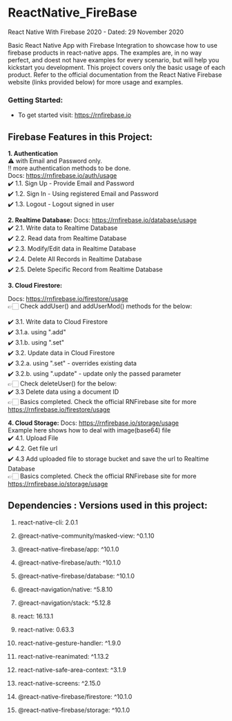 # ReactNative_FireBase
React Native With Firebase 2020 - Dated: 29 November 2020

Basic React Native App with Firebase Integration to showcase how to use firebase products in react-native apps. The examples are, in no way perfect, and doest not have examples for every scenario, but will help you kickstart you development. This project covers only the basic usage of each product. Refer to the official documentation from the React Native Firebase website (links provided below) for more usage and examples.


### Getting Started:

- To get started visit: https://rnfirebase.io

## Firebase Features in this Project:
**1. Authentication**<br />
⚠️ with Email and Password only.<br />
‼️ more authentication methods to be done.<br />
Docs: https://rnfirebase.io/auth/usage<br />
✔️ 1.1. Sign Up - Provide Email and Password<br />
✔️ 1.2. Sign In - Using registered Email and Password<br />
✔️ 1.3. Logout - Logout signed in user<br />

**2. Realtime Database:**
Docs: https://rnfirebase.io/database/usage<br />
✔️ 2.1. Write data to Realtime Database<br />
✔️ 2.2. Read data from Realtime Database<br />
✔️ 2.3. Modify/Edit data in Realtime Database<br />
✔️ 2.4. Delete All Records in Realtime Database<br />
✔️ 2.5. Delete Specific Record from Realtime Database<br />

**3. Cloud Firestore:**

Docs: https://rnfirebase.io/firestore/usage<br />
👉🏻 Check addUser() and addUserMod() methods for the below:<br />
<br />✔️ 3.1. Write data to Cloud Firestore<br />
✔️ 3.1.a. using ".add"<br />
✔️ 3.1.b. using ".set"<br />
✔️ 3.2. Update data in Cloud Firestore<br />
✔️ 3.2.a. using ".set" - overrides existing data<br />
✔️ 3.2.b. using ".update" - update only the passed parameter<br />
👉🏻 Check deleteUser() for the below:<br />
✔️ 3.3 Delete data using a document ID<br />
👉🏻 Basics completed. Check the official RNFirebase site for more https://rnfirebase.io/firestore/usage<br />


**4. Cloud Storage:**
Docs: https://rnfirebase.io/storage/usage<br />
Example here shows how to deal with image(base64) file<br />
✔️ 4.1. Upload File<br />
✔️ 4.2. Get file url<br />
✔️ 4.3 Add uploaded file to storage bucket and save the url to Realtime Database<br />
👉🏻 Basics completed. Check the official RNFirebase site for more https://rnfirebase.io/storage/usage<br />


## Dependencies : Versions used in this project:
1. react-native-cli: 2.0.1

2. @react-native-community/masked-view: ^0.1.10
3. @react-native-firebase/app: ^10.1.0
4. @react-native-firebase/auth: ^10.1.0
5. @react-native-firebase/database: ^10.1.0
6. @react-navigation/native: ^5.8.10
7. @react-navigation/stack: ^5.12.8
8. react: 16.13.1
9. react-native: 0.63.3
10. react-native-gesture-handler: ^1.9.0
11. react-native-reanimated: ^1.13.2
12. react-native-safe-area-context: ^3.1.9
13. react-native-screens: ^2.15.0
14. @react-native-firebase/firestore: ^10.1.0
15. @react-native-firebase/storage: ^10.1.0

